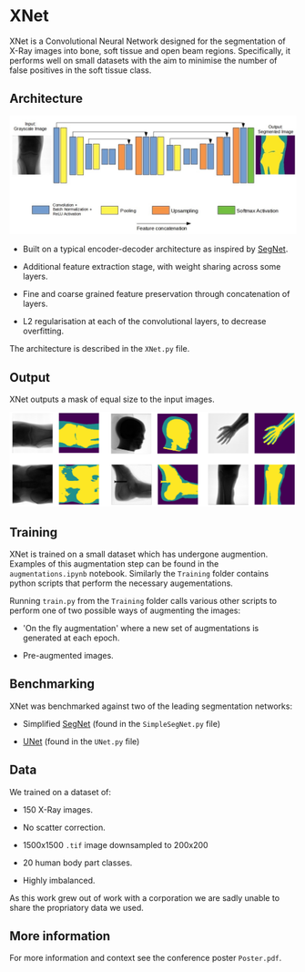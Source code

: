 # XNet

XNet is a Convolutional Neural Network designed for the segmentation
of X-Ray images into bone, soft tissue and open beam
regions. Specifically, it performs well on small datasets with the aim
to minimise the number of false positives in the soft tissue class.

## Architecture

![](./Images/architecture.jpg)

* Built on a typical encoder-decoder architecture as
inspired by [SegNet](http://mi.eng.cam.ac.uk/projects/segnet/).

* Additional feature extraction stage, with weight sharing across some
  layers.

* Fine and coarse grained feature preservation through concatenation
  of layers.

* L2 regularisation at each of the convolutional layers, to decrease overfitting. 

The architecture is described in the ```XNet.py``` file.

## Output

XNet outputs a mask of equal size to the input images.

![](./Images/predictions.png)

## Training

XNet is trained on a small dataset which has undergone
augmention. Examples of this augmentation step can be found in the
```augmentations.ipynb``` notebook. Similarly the ```Training``` folder contains python scripts that perform the necessary augementations.

Running ```train.py``` from the ```Training``` folder calls various other scripts to perform one of two possible ways of augmenting the images:

* 'On the fly augmentation' where a new set of augmentations is generated at each epoch.

* Pre-augmented images.

## Benchmarking

XNet was benchmarked against two of the leading segmentation networks:

* Simplified [SegNet](https://arxiv.org/abs/1511.00561) (found in the
  ```SimpleSegNet.py``` file)

* [UNet](https://arxiv.org/abs/1505.04597) (found in the ```UNet.py```
  file)

## Data

We trained on a dataset of:

* 150 X-Ray images.

* No scatter correction.

* 1500x1500 ```.tif``` image downsampled to 200x200

* 20 human body part classes.

* Highly imbalanced.

As this work grew out of work with a corporation we are sadly unable to share the propriatory data we used.

## More information

For more information and context see the conference poster
```Poster.pdf```.